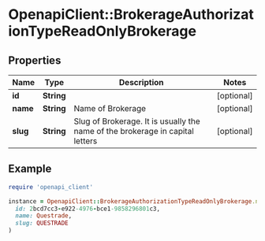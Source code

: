 # OpenapiClient::BrokerageAuthorizationTypeReadOnlyBrokerage

## Properties

| Name | Type | Description | Notes |
| ---- | ---- | ----------- | ----- |
| **id** | **String** |  | [optional] |
| **name** | **String** | Name of Brokerage | [optional] |
| **slug** | **String** | Slug of Brokerage. It is usually the name of the brokerage in capital letters | [optional] |

## Example

```ruby
require 'openapi_client'

instance = OpenapiClient::BrokerageAuthorizationTypeReadOnlyBrokerage.new(
  id: 2bcd7cc3-e922-4976-bce1-9858296801c3,
  name: Questrade,
  slug: QUESTRADE
)
```


